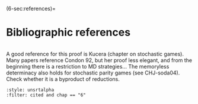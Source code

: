 (6-sec:references)=
# Bibliographic references

```{math}

```

A good reference for this proof is Kucera (chapter on stochastic
  games). Many papers reference Condon 92, but her proof less elegant,
  and from the beginning there is a restriction to MD
  strategies... The memoryless determinacy also holds for stochastic
  parity games (see CHJ-soda04). Check whether it is a byproduct of
  reductions.

```{bibliography}
:style: unsrtalpha
:filter: cited and chap == "6"
```